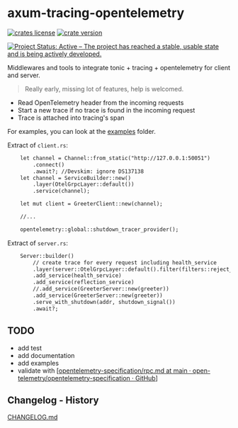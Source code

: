 # axum-tracing-opentelemetry

[![crates license](https://img.shields.io/crates/l/tonic-tracing-opentelemetry.svg)](http://creativecommons.org/publicdomain/zero/1.0/)
[![crate version](https://img.shields.io/crates/v/tonic-tracing-opentelemetry.svg)](https://crates.io/crates/tonic-tracing-opentelemetry)

[![Project Status: Active – The project has reached a stable, usable state and is being actively developed.](https://www.repostatus.org/badges/latest/active.svg)](https://www.repostatus.org/#active)

Middlewares and tools to integrate tonic + tracing + opentelemetry for client and server.

> Really early, missing lot of features, help is welcomed.

- Read OpenTelemetry header from the incoming requests
- Start a new trace if no trace is found in the incoming request
- Trace is attached into tracing's span

For examples, you can look at the [examples](https://github.com/davidB/tracing-opentelemetry-instrumentation-sdk/tree/main/examples/) folder.

Extract of `client.rs`:

```txt
    let channel = Channel::from_static("http://127.0.0.1:50051")
        .connect()
        .await?; //Devskim: ignore DS137138
    let channel = ServiceBuilder::new()
        .layer(OtelGrpcLayer::default())
        .service(channel);

    let mut client = GreeterClient::new(channel);

    //...

    opentelemetry::global::shutdown_tracer_provider();
```

Extract of `server.rs`:

```txt
    Server::builder()
        // create trace for every request including health_service
        .layer(server::OtelGrpcLayer::default().filter(filters::reject_healthcheck))
        .add_service(health_service)
        .add_service(reflection_service)
        //.add_service(GreeterServer::new(greeter))
        .add_service(GreeterServer::new(greeter))
        .serve_with_shutdown(addr, shutdown_signal())
        .await?;
```

## TODO

- add test
- add documentation
- add examples
- validate with [[opentelemetry-specification/rpc.md at main · open-telemetry/opentelemetry-specification · GitHub](https://github.com/open-telemetry/opentelemetry-specification/blob/main/specification/trace/semantic_conventions/rpc.md#grpc)]

## Changelog - History

[CHANGELOG.md](https://github.com/davidB/tracing-opentelemetry-instrumentation-sdk/blob/main/CHANGELOG.md)
